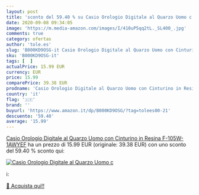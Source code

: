 ```yaml
---
layout: post
title: 'sconto del 59.40 % su Casio Orologio Digitale al Quarzo Uomo c  '
date: 2020-09-08 09:34:05
image: 'https://m.media-amazon.com/images/I/410uP5qq2tL._SL400_.jpg'
comments: true
category: ofertas
author: 'tole.es'
slug: 'B000KD9OSG-it Casio Orologio Digitale al Quarzo Uomo con Cinturino in...'
sku: 'B000KD9OSG-it'
tags: [  ]
actualPrice: 15.99 EUR
currency: EUR
price: 15.99
comparePrice: 39.38 EUR
prodname: 'Casio Orologio Digitale al Quarzo Uomo con Cinturino in Resina F-105W-1AWYEF'
country: 'it'
flag: '🇮🇹'
brand: ''
buyurl: 'https://www.amazon.it/dp/B000KD9OSG/?tag=tolees00-21'
descuento: '59.40'
average: '15.99'
---
```


[Casio Orologio Digitale al Quarzo Uomo con Cinturino in Resina F-105W-1AWYEF](https://www.amazon.it/dp/B000KD9OSG/?tag=tolees00-21) ha un prezzo di 15.99 EUR (originale: 39.38 EUR) con uno sconto del 59.40 % sconto qui:

[![Casio Orologio Digitale al Quarzo Uomo c](https://m.media-amazon.com/images/I/410uP5qq2tL._SL400_.jpg)](https://www.amazon.it/dp/B000KD9OSG/?tag=tolees00-21)

ℹ️:


[🛒 Acquista qui!!](https://www.amazon.it/dp/B000KD9OSG/?tag=tolees00-21)
